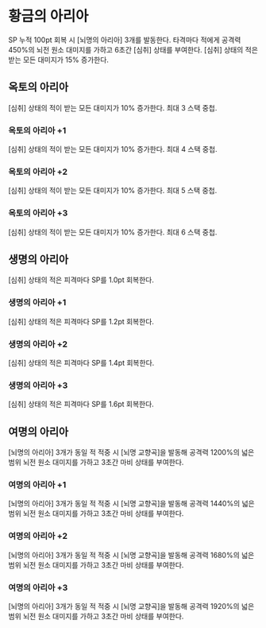 # 황금의 아리아

SP 누적 100pt 회복 시 [뇌명의 아리아] 3개를 발동한다. 타격마다 적에게 공격력 450%의 뇌전 원소 대미지를 가하고 6초간 [심취] 상태를 부여한다. [심취] 상태의 적은 받는 모든 대미지가 15% 증가한다.

## 옥토의 아리아

[심취] 상태의 적이 받는 모든 대미지가 10% 증가한다. 최대 3 스택 중첩.

### 옥토의 아리아 +1

[심취] 상태의 적이 받는 모든 대미지가 10% 증가한다. 최대 4 스택 중첩.

### 옥토의 아리아 +2

[심취] 상태의 적이 받는 모든 대미지가 10% 증가한다. 최대 5 스택 중첩.

### 옥토의 아리아 +3

[심취] 상태의 적이 받는 모든 대미지가 10% 증가한다. 최대 6 스택 중첩.

## 생명의 아리아

[심취] 상태의 적은 피격마다 SP를 1.0pt 회복한다.

### 생명의 아리아 +1

[심취] 상태의 적은 피격마다 SP를 1.2pt 회복한다.

### 생명의 아리아 +2

[심취] 상태의 적은 피격마다 SP를 1.4pt 회복한다.

### 생명의 아리아 +3

[심취] 상태의 적은 피격마다 SP를 1.6pt 회복한다.

## 여명의 아리아

[뇌명의 아리아] 3개가 동일 적 적중 시 [뇌명 교향곡]을 발동해 공격력 1200%의 넓은 범위 뇌전 원소 대미지를 가하고 3초간 마비 상태를 부여한다.

### 여명의 아리아 +1

[뇌명의 아리아] 3개가 동일 적 적중 시 [뇌명 교향곡]을 발동해 공격력 1440%의 넓은 범위 뇌전 원소 대미지를 가하고 3초간 마비 상태를 부여한다.

### 여명의 아리아 +2

[뇌명의 아리아] 3개가 동일 적 적중 시 [뇌명 교향곡]을 발동해 공격력 1680%의 넓은 범위 뇌전 원소 대미지를 가하고 3초간 마비 상태를 부여한다.

### 여명의 아리아 +3

[뇌명의 아리아] 3개가 동일 적 적중 시 [뇌명 교향곡]을 발동해 공격력 1920%의 넓은 범위 뇌전 원소 대미지를 가하고 3초간 마비 상태를 부여한다.
